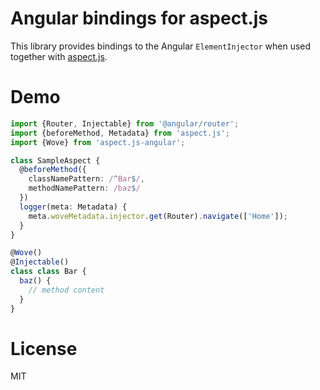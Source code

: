 # Angular bindings for aspect.js

This library provides bindings to the Angular `ElementInjector` when used together with [aspect.js](https://github.com/mgechev/aspect.js).

# Demo

```typescript
import {Router, Injectable} from '@angular/router';
import {beforeMethod, Metadata} from 'aspect.js';
import {Wove} from 'aspect.js-angular';

class SampleAspect {
  @beforeMethod({
    classNamePattern: /^Bar$/,
    methodNamePattern: /baz$/
  })
  logger(meta: Metadata) {
    meta.woveMetadata.injector.get(Router).navigate(['Home']);
  }
}

@Wove()
@Injectable()
class class Bar {
  baz() {
    // method content
  }
}
```

# License

MIT
